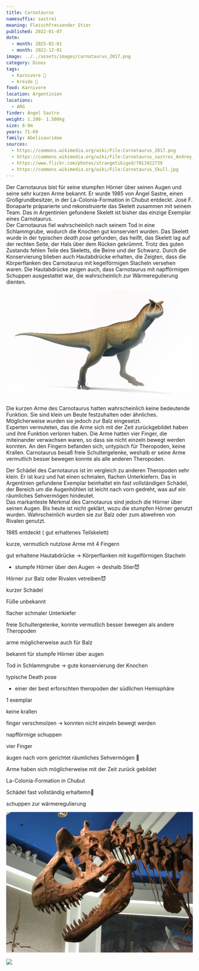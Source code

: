 ```yaml
---
title: Carnotaurus
namesuffix: sastrei
meaning: Fleischfressender Stier
published: 2022-01-07
dotm:
  - month: 2025-02-01
  - month: 2022-12-01
image: ../../assets/images/carnotaurus_2017.png
category: Dinos
tags:
  - Karnivore 🥩
  - Kreide 🦴
food: Karnivore
location: Argentinien
locations:
  - ARG
finder: Ángel Sastre
weight: 1.200- 1.500kg
size: 8-9m
years: 71-69
family: Abelisauridae
sources:
  - https://commons.wikimedia.org/wiki/File:Carnotaurus_2017.png
  - https://commons.wikimedia.org/wiki/File:Carnotaurus_sastrei_Andrey_Atuchin.jpg
  - https://www.flickr.com/photos/strangetikigod/7013422739
  - https://commons.wikimedia.org/wiki/File:Carnotaurus_Skull.jpg
---
```

Der Carnotaurus bist für seine stumpfen Hörner über seinen Augen und seine sehr kurzen Arme bekannt. Er wurde 1985 von Ángel Sastre, einen Großgrundbesitzer, in der La-Colonia-Formation in Chubut entdeckt. José F. Bonaparte präparierte und rekonstruierte das Skelett zusammen mit seinem Team. Das in Argentinien gefundene Skelett ist bisher das einzige Exemplar eines Carnotaurus. \
Der Carnotaurus fiel wahrscheinlich nach seinem Tod in eine Schlammgrube, wodurch die Knochen gut konserviert wurden. Das Skelett wurde in der typischen *death pose* gefunden, das heißt, das Skelett lag auf der rechten Seite, der Hals über dem Rücken gekrümmt. Trotz des guten Zustands fehlen Teile des Skeletts, die Beine und der Schwanz. Durch die Konservierung blieben auch Hautabdrücke erhalten, die Zeigten, dass die Körperflanken des Carnotaurus mit kegelförmigen Stacheln versehen waren. Die Hautabdrücke zeigen auch, dass Carnotaurus mit napfförmigen Schuppen ausgestattet war, die wahrscheinlich zur Wärmeregulierung dienten.

![](../../assets/images/carnotaurus_2017.png)

Die kurzen Arme des Carnotaurus hatten wahrscheinlich keine bedeutende Funktion. Sie sind klein um Beute festzuhalten oder ähnliches. Möglicherweise wurden sie jedoch zur Balz eingesetzt. \
Experten vermuteten, das die Arme sich mit der Zeit zurückgebildet haben und ihre Funktion verloren haben. Die Arme hatten vier Finger, die miteinander verwachsen waren, so dass sie nicht einzeln bewegt werden konnten. An den Fingern befanden sich, untypisch für Theropoden, keine Krallen. Carnotaurus besaß freie Schultergelenke, weshalb er seine Arme vermutlich besser bewegen konnte als alle anderen Theropoden.

Der Schädel des Carnotaurus ist im vergleich zu anderen Theropoden sehr klein. Er ist kurz und hat einen schmalen, flachen Unterkiefern. Das in Argentinien gefundene Exemplar beinhaltet ein fast vollständigen Schädel, der Bereich um die Augenhöhlen ist leicht nach vorn gedreht, was auf ein räumliches Sehvermögen hindeutet. \
Das markanteste Merkmal des Carnotaurus sind jedoch die Hörner über seinen Augen. Bis heute ist nicht geklärt, wozu die stumpfen Hörner genutzt wurden. Wahrscheinlich wurden sie zur Balz oder zum abwehren von Rivalen genutzt.

1985 entdeckt ( gut erhaltenes Teilskelett)

kurze, vermutlich nutzlose Arme mit 4 Fingern 

gut erhaltene Hautabdrücke -> Körperflanken mit kugelförmigen Stacheln 

* stumpfe Hörner über den Augen -> deshalb Stier😈

Hörner zur Balz oder Rivalen vetreiben😈

kurzer Schädel

Füße unbekannt 

flacher schmaler Unterkiefer

freie Schultergelenke, konnte vermutlich besser bewegen als andere Theropoden

arme möglicherweise auch für Balz

bekannt für stumpfe Hörner über augen

Tod in Schlammgrube -> gute konservierung der Knochen

typische Death pose 

* einer der best erforschten theropoden der südlichen Hemisphäre

1 exemplar

keine krallen

finger verschmolzen -> konnten nicht einzeln bewegt werden

napfförmige schuppen

vier Finger

äugen nach vorn gerichtet räumliches Sehvermögen 🐨

Arme haben sich möglicherweise mit der Zeit zurück gebildet

La-Colonia-Formation in Chubut

Schädel fast vollständig erhaltemn🐨

schuppen zur wärmeregulierung

![](../../assets/images/7013422739_6508fbe47f_b.jpg)



![](../../assets/images/carnotaurus_skull.jpg)
